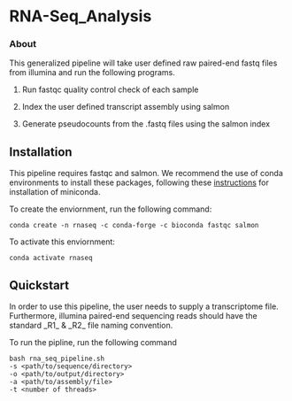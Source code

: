 # RNA-Seq_Analysis

### About

This generalized pipeline will take user defined raw paired-end fastq files from illumina and run the following programs.

1) Run fastqc quality control check of each sample

2) Index the user defined transcript assembly using salmon

3) Generate pseudocounts from the .fastq files using the salmon index


## Installation

This pipeline requires fastqc and salmon.
We recommend the use of conda environments to install these packages,
following these [instructions](https://docs.conda.io/en/latest/miniconda.html) for installation of miniconda.

To create the enviornment, run the following command:

```
conda create -n rnaseq -c conda-forge -c bioconda fastqc salmon

```

To activate this enviornment:

```
conda activate rnaseq
```

## Quickstart

In order to use this pipeline, the user needs to supply a transcriptome file.
Furthermore, illumina paired-end sequencing reads should have the standard \_R1_ & \_R2_ file naming convention.

To run the pipline, run the following command

```
bash rna_seq_pipeline.sh 
-s <path/to/sequence/directory>
-o <path/to/output/directory>
-a <path/to/assembly/file>
-t <number of threads>
```
